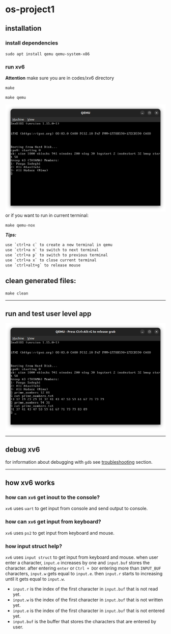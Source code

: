# os-project1
## installation
### install dependencies
```shell
sudo apt install qemu qemu-system-x86
```
### run xv6
**Attention** make sure you are in codes/xv6 directory

```shell
make
```
```shell
make qemu 
```
![members name](screenshots/xv6/xv6-boot.png "booted xv6")
or if you want to run in current terminal:
```shell
make qemu-nox
```

***Tips:***

    use `ctrl+a c` to create a new terminal in qemu
    use `ctrl+a n` to switch to next terminal
    use `ctrl+a p` to switch to previous terminal
    use `ctrl+a x` to close current terminal
    use `ctrl+alt+g` to release mouse

## clean generated files:
```shell
make clean
```
***
## run and test user level app

![user level app](screenshots/xv6/prime_numbers.png "prime numbers app")
***
## debug xv6
for information about debugging with ```gdb```  see [troubleshooting](troubleshooting.md) section.
***
## how xv6 works
### how can ```xv6``` get inout to the console?
```xv6``` uses ```uart``` to get input from console and send output to console.
### how can ```xv6``` get input from keyboard?
```xv6``` uses ```ps2``` to get input from keyboard and mouse.
### how input struct help?
```xv6``` uses ```input struct``` to get input from keyboard and mouse.
when user enter a character, ```input.e``` increases by one and ```input.buf``` stores the character.
after entering ```enter``` or ```Ctrl + D```or entering more than ```INPUT_BUF``` characters, 
```input.w``` gets equal to ```input.e```. then ```input.r``` starts to increasing until it gets equal to ```input.w```.
- ```input.r``` is the index of the first character in ```input.buf``` that is not read yet.
- ```input.w``` is the index of the first character in ```input.buf``` that is not written yet.
- ```input.e``` is the index of the first character in ```input.buf``` that is not entered yet.
- ```input.buf``` is the buffer that stores the characters that are entered by user.